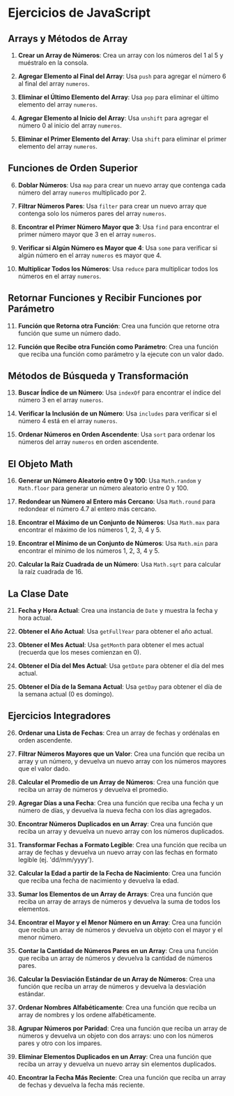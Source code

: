 # Ejercicios de JavaScript

## Arrays y Métodos de Array

1. **Crear un Array de Números**: Crea un array con los números del 1 al 5 y muéstralo en la consola.

2. **Agregar Elemento al Final del Array**: Usa `push` para agregar el número 6 al final del array `numeros`.

3. **Eliminar el Último Elemento del Array**: Usa `pop` para eliminar el último elemento del array `numeros`.

4. **Agregar Elemento al Inicio del Array**: Usa `unshift` para agregar el número 0 al inicio del array `numeros`.

5. **Eliminar el Primer Elemento del Array**: Usa `shift` para eliminar el primer elemento del array `numeros`.

## Funciones de Orden Superior

6. **Doblar Números**: Usa `map` para crear un nuevo array que contenga cada número del array `numeros` multiplicado por 2.

7. **Filtrar Números Pares**: Usa `filter` para crear un nuevo array que contenga solo los números pares del array `numeros`.

8. **Encontrar el Primer Número Mayor que 3**: Usa `find` para encontrar el primer número mayor que 3 en el array `numeros`.

9. **Verificar si Algún Número es Mayor que 4**: Usa `some` para verificar si algún número en el array `numeros` es mayor que 4.

10. **Multiplicar Todos los Números**: Usa `reduce` para multiplicar todos los números en el array `numeros`.

## Retornar Funciones y Recibir Funciones por Parámetro

11. **Función que Retorna otra Función**: Crea una función que retorne otra función que sume un número dado.

12. **Función que Recibe otra Función como Parámetro**: Crea una función que reciba una función como parámetro y la ejecute con un valor dado.

## Métodos de Búsqueda y Transformación

13. **Buscar Índice de un Número**: Usa `indexOf` para encontrar el índice del número 3 en el array `numeros`.

14. **Verificar la Inclusión de un Número**: Usa `includes` para verificar si el número 4 está en el array `numeros`.

15. **Ordenar Números en Orden Ascendente**: Usa `sort` para ordenar los números del array `numeros` en orden ascendente.

## El Objeto Math

16. **Generar un Número Aleatorio entre 0 y 100**: Usa `Math.random` y `Math.floor` para generar un número aleatorio entre 0 y 100.

17. **Redondear un Número al Entero más Cercano**: Usa `Math.round` para redondear el número 4.7 al entero más cercano.

18. **Encontrar el Máximo de un Conjunto de Números**: Usa `Math.max` para encontrar el máximo de los números 1, 2, 3, 4 y 5.

19. **Encontrar el Mínimo de un Conjunto de Números**: Usa `Math.min` para encontrar el mínimo de los números 1, 2, 3, 4 y 5.

20. **Calcular la Raíz Cuadrada de un Número**: Usa `Math.sqrt` para calcular la raíz cuadrada de 16.

## La Clase Date

21. **Fecha y Hora Actual**: Crea una instancia de `Date` y muestra la fecha y hora actual.

22. **Obtener el Año Actual**: Usa `getFullYear` para obtener el año actual.

23. **Obtener el Mes Actual**: Usa `getMonth` para obtener el mes actual (recuerda que los meses comienzan en 0).

24. **Obtener el Día del Mes Actual**: Usa `getDate` para obtener el día del mes actual.

25. **Obtener el Día de la Semana Actual**: Usa `getDay` para obtener el día de la semana actual (0 es domingo).

## Ejercicios Integradores

26. **Ordenar una Lista de Fechas**: Crea un array de fechas y ordénalas en orden ascendente.

27. **Filtrar Números Mayores que un Valor**: Crea una función que reciba un array y un número, y devuelva un nuevo array con los números mayores que el valor dado.

28. **Calcular el Promedio de un Array de Números**: Crea una función que reciba un array de números y devuelva el promedio.

29. **Agregar Días a una Fecha**: Crea una función que reciba una fecha y un número de días, y devuelva la nueva fecha con los días agregados.

30. **Encontrar Números Duplicados en un Array**: Crea una función que reciba un array y devuelva un nuevo array con los números duplicados.

31. **Transformar Fechas a Formato Legible**: Crea una función que reciba un array de fechas y devuelva un nuevo array con las fechas en formato legible (ej. 'dd/mm/yyyy').

32. **Calcular la Edad a partir de la Fecha de Nacimiento**: Crea una función que reciba una fecha de nacimiento y devuelva la edad.

33. **Sumar los Elementos de un Array de Arrays**: Crea una función que reciba un array de arrays de números y devuelva la suma de todos los elementos.

34. **Encontrar el Mayor y el Menor Número en un Array**: Crea una función que reciba un array de números y devuelva un objeto con el mayor y el menor número.

35. **Contar la Cantidad de Números Pares en un Array**: Crea una función que reciba un array de números y devuelva la cantidad de números pares.

36. **Calcular la Desviación Estándar de un Array de Números**: Crea una función que reciba un array de números y devuelva la desviación estándar.

37. **Ordenar Nombres Alfabéticamente**: Crea una función que reciba un array de nombres y los ordene alfabéticamente.

38. **Agrupar Números por Paridad**: Crea una función que reciba un array de números y devuelva un objeto con dos arrays: uno con los números pares y otro con los impares.

39. **Eliminar Elementos Duplicados en un Array**: Crea una función que reciba un array y devuelva un nuevo array sin elementos duplicados.

40. **Encontrar la Fecha Más Reciente**: Crea una función que reciba un array de fechas y devuelva la fecha más reciente.